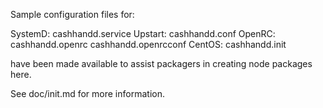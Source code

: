Sample configuration files for:

SystemD: cashhandd.service
Upstart: cashhandd.conf
OpenRC:  cashhandd.openrc
         cashhandd.openrcconf
CentOS:  cashhandd.init

have been made available to assist packagers in creating node packages here.

See doc/init.md for more information.
